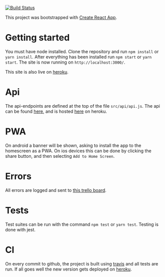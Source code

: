[![Build Status](https://travis-ci.org/ThomasAndrewMacLean/Teamleader-Orderbook.svg?branch=master)](https://travis-ci.org/ThomasAndrewMacLean/Teamleader-Orderbook)

This project was bootstrapped with [Create React App](https://github.com/facebookincubator/create-react-app).

# Getting started

You must have node installed. Clone the repository and run `npm install` or `yarn install`.
After everything has been installed run `npm start` or `yarn start`. The site is now running on `http://localhost:3000/`.

This site is also live on [heroku](https://teamleader-orderbook.herokuapp.com/).

# Api

The api-endpoints are defined at the top of the file `src/api/api.js`. The api can be found [here](https://github.com/ThomasAndrewMacLean/Teamleader-api), and is hosted [here](https://nameless-citadel-45339.herokuapp.com/ping) on heroku.

# PWA

On android a banner will be shown, asking to install the app to the homescreen as a PWA. On ios devices this can be done by clicking the share button, and then selecting `Add to Home Screen`.

# Errors

All errors are logged and sent to [this trello board](https://trello.com/b/ZeoBOtZq).

# Tests

Test suites can be run with the command `npm test` or `yarn test`. Testing is done with jest.

# CI

On every commit to github, the project is built using [travis](https://travis-ci.org/ThomasAndrewMacLean/Teamleader-Orderbook) and all tests are run. If all goes well the new version gets deployed on [heroku](https://teamleader-orderbook.herokuapp.com/).
